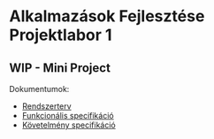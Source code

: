 # Alkalmazások Fejlesztése Projektlabor 1
## WIP - Mini Project
Dokumentumok:
* [Rendszerterv]()
* [Funkcionális specifikáció](https://github.com/Fizzor96/AFP_1_2021_Short/blob/main/Doc/FunkSpec.md)
* [Követelmény specifikáció](https://github.com/Fizzor96/AFP_1_2021_Short/blob/main/Doc/KovSpec.md)